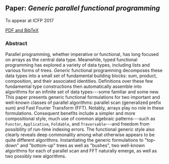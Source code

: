 ## Paper: *Generic parallel functional programming*

To appear at ICFP 2017

[PDF and BibTeX](conal.net/papers/generic-parallel-functional/)

### Abstract

Parallel programming, whether imperative or functional, has long focused on arrays as the central data type. Meanwhile, typed functional programming has explored a variety of data types, including lists and various forms of trees. *Generic* functional programming decomposes these data types into a small set of fundamental building blocks: sum, product, composition, and their associated identities. Definitions over these few fundamental type constructions then automatically assemble into algorithms for an infinite set of data types---some familiar and some new. This paper presents generic functional formulations for two important and well-known classes of parallel algorithms: parallel scan (generalized prefix sum) and Fast Fourier Transform (FFT). Notably, arrays play no role in these formulations. Consequent benefits include a simpler and more compositional style, much use of common algebraic patterns---such as `Functor`, `Applicative`, `Foldable`, and `Traversable`---and freedom from possibility of run-time indexing errors. The functional generic style also clearly reveals deep commonality among what otherwise appears to be quite different algorithms. Instantiating the generic formulations to "top-down" and "bottom-up" trees as well as "bushes", two well-known algorithms for each of parallel scan and FFT naturally emerge, as well as two possibly new algorithms.
